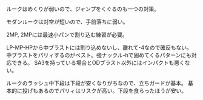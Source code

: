 ルークはめくりが弱いので、ジャンプをくぐるのも一つの対策。

モダンルークは対空が短いので、手前落ちに弱い。

2MP, 2MPには最速小パンで割り込む練習が必要。

LP-MP-HPから中ブラストには割り込めないし、離れて-4なので確反もない。
中ブラストをパリィするのがベスト。強ナックル-hで固めてくるパターンにも対応できる。
SA3を持っている場合とODブラスト以外にはインパクトも悪くない。

ルークのラッシュ中下段は下段が安くなりがちなので、立ちガードが基本。
基本的に投げもあるのでパリィはリスクが高い。下段を食らったほうが安い。
